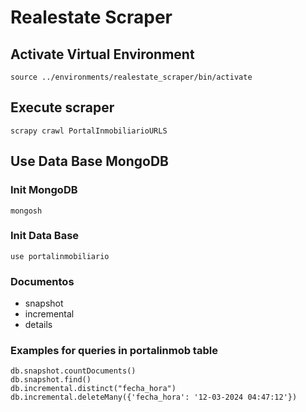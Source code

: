 # Realestate Scraper

## Activate Virtual Environment

    source ../environments/realestate_scraper/bin/activate

## Execute scraper
    scrapy crawl PortalInmobiliarioURLS

## Use Data Base MongoDB

### Init MongoDB
    mongosh

### Init Data Base
    use portalinmobiliario

### Documentos
- snapshot
- incremental
- details

### Examples for queries in portalinmob table
    db.snapshot.countDocuments()
    db.snapshot.find()
    db.incremental.distinct("fecha_hora")
    db.incremental.deleteMany({'fecha_hora': '12-03-2024 04:47:12'})
